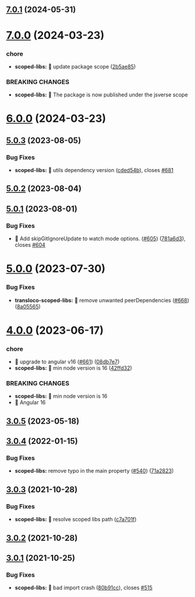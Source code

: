 ## [7.0.1](https://github.com/ngneat/transloco/compare/transloco-scoped-libs-7.0.0...transloco-scoped-libs-7.0.1) (2024-05-31)

# [7.0.0](https://github.com/jsverse/transloco/compare/transloco-scoped-libs-6.0.0...transloco-scoped-libs-7.0.0) (2024-03-23)

### chore

- **scoped-libs:** 🤖 update package scope ([2b5ae85](https://github.com/jsverse/transloco/commit/2b5ae85323cb13c70e3cff69a70ccf43200037f2))

### BREAKING CHANGES

- **scoped-libs:** 🧨 The package is now published under the jsverse scope

# [6.0.0](https://github.com/jsverse/transloco/compare/transloco-scoped-libs-5.0.3...transloco-scoped-libs-6.0.0) (2024-03-23)

## [5.0.3](https://github.com/jsverse/transloco/compare/transloco-scoped-libs-5.0.2...transloco-scoped-libs-5.0.3) (2023-08-05)

### Bug Fixes

- **scoped-libs:** 🐛 utils dependency version ([cded54b](https://github.com/jsverse/transloco/commit/cded54bb9a17ca9460577036d01018ebdef1abd7)), closes [#681](https://github.com/jsverse/transloco/issues/681)

## [5.0.2](https://github.com/jsverse/transloco/compare/transloco-scoped-libs-5.0.1...transloco-scoped-libs-5.0.2) (2023-08-04)

## [5.0.1](https://github.com/jsverse/transloco/compare/transloco-scoped-libs-5.0.0...transloco-scoped-libs-5.0.1) (2023-08-01)

### Bug Fixes

- 🐛 Add skipGitIgnoreUpdate to watch mode options. ([#605](https://github.com/jsverse/transloco/issues/605)) ([781a6d3](https://github.com/jsverse/transloco/commit/781a6d349c3d5f12d7a01b21fa912ade2b6cd7f2)), closes [#604](https://github.com/jsverse/transloco/issues/604)

# [5.0.0](https://github.com/jsverse/transloco/compare/transloco-scoped-libs-4.0.0...transloco-scoped-libs-5.0.0) (2023-07-30)

### Bug Fixes

- **transloco-scoped-libs:** 🐛 remove unwanted peerDependencies ([#668](https://github.com/jsverse/transloco/issues/668)) ([8a05565](https://github.com/jsverse/transloco/commit/8a0556516c58bd39469964744dd4d79b776ce862))

# [4.0.0](https://github.com/jsverse/transloco/compare/transloco-scoped-libs-3.0.5...transloco-scoped-libs-4.0.0) (2023-06-17)

### chore

- 🤖 upgrade to angular v16 ([#661](https://github.com/jsverse/transloco/issues/661)) ([08db7e7](https://github.com/jsverse/transloco/commit/08db7e7d1f64846fa0b07123dee8ff5bff20b4f0))
- **scoped-libs:** 🤖 min node version is 16 ([42ffd32](https://github.com/jsverse/transloco/commit/42ffd329226bf59677b853845ddd51550f45e316))

### BREAKING CHANGES

- **scoped-libs:** 🧨 min node version is 16
- 🧨 Angular 16

## [3.0.5](https://github.com/jsverse/transloco/compare/transloco-scoped-libs-3.0.4...transloco-scoped-libs-3.0.5) (2023-05-18)

## [3.0.4](https://github.com/jsverse/transloco/compare/transloco-scoped-libs-3.0.3...transloco-scoped-libs-3.0.4) (2022-01-15)

### Bug Fixes

- **scoped-libs:** remove typo in the main property ([#540](https://github.com/jsverse/transloco/issues/540)) ([71a2823](https://github.com/jsverse/transloco/commit/71a28232c3567cd7933950c9ac49b2e32465d1af))

## [3.0.3](https://github.com/jsverse/transloco/compare/transloco-scoped-libs-3.0.2...transloco-scoped-libs-3.0.3) (2021-10-28)

### Bug Fixes

- **scoped-libs:** 🐛 resolve scoped libs path ([c7a701f](https://github.com/jsverse/transloco/commit/c7a701feebb6a27b35bbc982ee37f80e1204efe1))

## [3.0.2](https://github.com/jsverse/transloco/compare/transloco-scoped-libs-3.0.1...transloco-scoped-libs-3.0.2) (2021-10-28)

## [3.0.1](https://github.com/jsverse/transloco/compare/transloco-scoped-libs-3.0.0...transloco-scoped-libs-3.0.1) (2021-10-25)

### Bug Fixes

- **scoped-libs:** 🐛 bad import crash ([80b91cc](https://github.com/jsverse/transloco/commit/80b91cce5bc389b3a701d3af44d76e43012cd169)), closes [#515](https://github.com/jsverse/transloco/issues/515)
